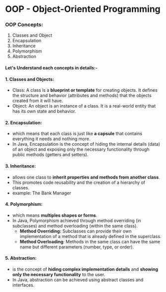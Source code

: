 
# OOP - Object-Oriented Programming

### OOP Concepts:
  1. Classes and Object
  2. Encapsulation
  3. Inheritance
  4. Polymorphism
  5. Abstraction

#### Let's Understand each concepts in details:-

#### 1. Classes and Objects:

   - Class: A class is a **blueprint or template** for creating objects. It defines the structure and behavior (attributes and methods) that the objects created from it will have.
   - Object: An object is an instance of a class. It is a real-world entity that has its own state and behavior.
   
#### 2. Encapsulation: 

   - which means that each class is just like **a capsule** that contains everything it needs and nothing more.
   - In Java, Encapsulation is the concept of hiding the internal details (data) of an object and exposing only the necessary functionality through public methods (getters and setters).

#### 3. Inheritance:

   - allows one class to **inherit properties and methods from another class**.
   - This promotes code reusability and the creation of a hierarchy of classes.
   - example: The Bank Manager
#### 4. Polymorphism: 

   - which means **multiples shapes or forms**.
   - In Java, Polymorphism achieved through method overriding (in subclasses) and method overloading (within the same class).
     - **Method Overriding:** Subclasses can provide their own implementation of a method that is already defined in the superclass.
     - **Method Overloading**: Methods in the same class can have the same name but different parameters (number, type, or order).

#### 5. Abstraction:
   - is the concept of **hiding complex implementation details** and **showing only the necessary functionality** to the user.
   - In Java, abstraction can be achieved using abstract classes and interfaces.